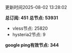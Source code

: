 更新时间2025-08-02 13:28:02

**总订阅: 451**
**总节点: 53931**
- vless节点: 25820
- hysteria2节点: 9

**google ping有效节点: 344**
